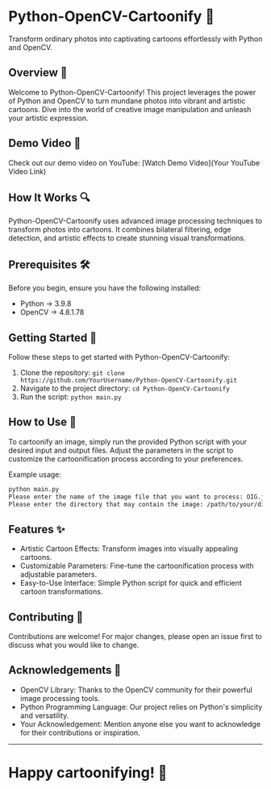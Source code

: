 # Python-OpenCV-Cartoonify 🎨

Transform ordinary photos into captivating cartoons effortlessly with Python and OpenCV.

## Overview 🚀

Welcome to Python-OpenCV-Cartoonify! This project leverages the power of Python and OpenCV to turn mundane photos into vibrant and artistic cartoons. Dive into the world of creative image manipulation and unleash your artistic expression.

## Demo Video 🎥

Check out our demo video on YouTube: [Watch Demo Video](Your YouTube Video Link)

## How It Works 🔍

Python-OpenCV-Cartoonify uses advanced image processing techniques to transform photos into cartoons. It combines bilateral filtering, edge detection, and artistic effects to create stunning visual transformations.

## Prerequisites 🛠️

Before you begin, ensure you have the following installed:

- Python -> 3.9.8
- OpenCV -> 4.8.1.78

## Getting Started 🏁

Follow these steps to get started with Python-OpenCV-Cartoonify:

1. Clone the repository: `git clone https://github.com/YourUsername/Python-OpenCV-Cartoonify.git`
2. Navigate to the project directory: `cd Python-OpenCV-Cartoonify`
3. Run the script: `python main.py`

## How to Use 🚀

To cartoonify an image, simply run the provided Python script with your desired input and output files. Adjust the parameters in the script to customize the cartoonification process according to your preferences.

Example usage:
```bash
python main.py
Please enter the name of the image file that you want to process: OIG.jpeg
Please enter the directory that may contain the image: /path/to/your/directory/
```

##  Features ✨
- Artistic Cartoon Effects: Transform images into visually appealing cartoons.
- Customizable Parameters: Fine-tune the cartoonification process with adjustable parameters.
- Easy-to-Use Interface: Simple Python script for quick and efficient cartoon transformations.


## Contributing 🤝

Contributions are welcome! For major changes, please open an issue first to discuss what you would like to change.


## Acknowledgements 🙌

- OpenCV Library: Thanks to the OpenCV community for their powerful image processing tools.
- Python Programming Language: Our project relies on Python's simplicity and versatility.
- Your Acknowledgement: Mention anyone else you want to acknowledge for their contributions or inspiration.

---

# Happy cartoonifying! 🎉
